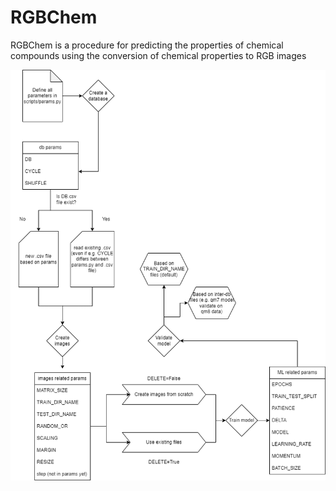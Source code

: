 # RGBChem
RGBChem is a procedure for predicting the properties of chemical compounds using the conversion of chemical properties to RGB images


![Workflow](rgbchem_scheme_block.png)

